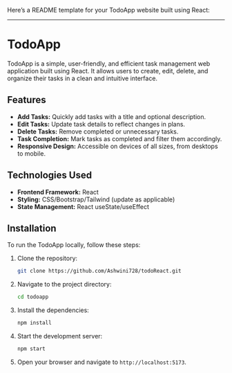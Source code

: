 Here’s a README template for your TodoApp website built using React:  

---

# TodoApp  

TodoApp is a simple, user-friendly, and efficient task management web application built using React. It allows users to create, edit, delete, and organize their tasks in a clean and intuitive interface.  

## Features  

- **Add Tasks:** Quickly add tasks with a title and optional description.  
- **Edit Tasks:** Update task details to reflect changes in plans.  
- **Delete Tasks:** Remove completed or unnecessary tasks.  
- **Task Completion:** Mark tasks as completed and filter them accordingly.  
- **Responsive Design:** Accessible on devices of all sizes, from desktops to mobile.  

## Technologies Used  

- **Frontend Framework:** React  
- **Styling:** CSS/Bootstrap/Tailwind (update as applicable)  
- **State Management:** React useState/useEffect 

## Installation  

To run the TodoApp locally, follow these steps:  

1. Clone the repository:  
   ```bash  
   git clone https://github.com/Ashwini728/todoReact.git  
   ```  

2. Navigate to the project directory:  
   ```bash  
   cd todoapp  
   ```  

3. Install the dependencies:  
   ```bash  
   npm install  
   ```  

4. Start the development server:  
   ```bash  
   npm start  
   ```  

5. Open your browser and navigate to `http://localhost:5173`.  

